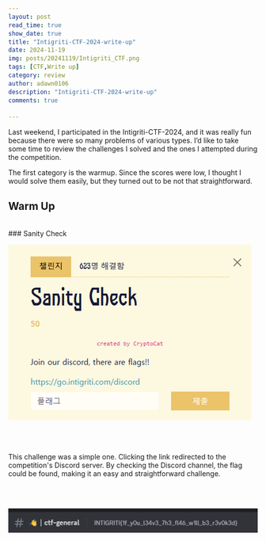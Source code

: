 ```yaml
---
layout: post
read_time: true
show_date: true
title: "Intigriti-CTF-2024-write-up"
date: 2024-11-19
img: posts/20241119/Intigriti_CTF.png
tags: [CTF,Write up]
category: review
author: adawn0106
description: "Intigriti-CTF-2024-write-up"
comments: true

---
```





Last weekend, I participated in the Intigriti-CTF-2024, and it was really fun because there were so many problems of various types.
I’d like to take some time to review the challenges I solved and the ones I attempted during the competition.

The first category is the warmup. Since the scores were low, I thought I would solve them easily, but they turned out to be not that straightforward.


## Warm Up
<br>
### Sanity Check 

<br>

![Sanity Check](https://github.com/Adawn0106/Adawn0106.github.io/raw/main/assets/img/posts/20241119/sanity1.png)

<br>
<br>

This challenge was a simple one. Clicking the link redirected to the competition's Discord server.
By checking the Discord channel, the flag could be found, making it an easy and straightforward challenge.

<br>
<br>

![Sanity Check](https://github.com/Adawn0106/Adawn0106.github.io/raw/main/assets/img/posts/20241119/sanity2.png)






